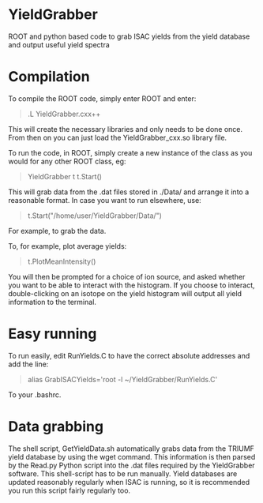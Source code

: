 # YieldGrabber
ROOT and python based code to grab ISAC yields from the yield database and output useful yield spectra

# Compilation 
To compile the ROOT code, simply enter ROOT and enter:

> .L YieldGrabber.cxx++

This will create the necessary libraries and only needs to be done once. From then on you can just load the YieldGrabber_cxx.so library file.

To run the code, in ROOT, simply create a new instance of the class as you would for any other ROOT class, eg:

> YieldGrabber t
> t.Start()

This will grab data from the .dat files stored in ./Data/ and arrange it into a reasonable format. In case you want to run elsewhere, use:

> t.Start("/home/user/YieldGrabber/Data/")

For example, to grab the data.

To, for example, plot average yields:

> t.PlotMeanIntensity()

You will then be prompted for a choice of ion source, and asked whether you want to be able to interact with the histogram. If you choose to interact, double-clicking on an isotope on the yield histogram will output all yield information to the terminal.

# Easy running

To run easily, edit RunYields.C to have the correct absolute addresses and add the line:

> alias GrabISACYields='root -l ~/YieldGrabber/RunYields.C'

To your .bashrc. 

# Data grabbing

The shell script, GetYieldData.sh automatically grabs data from the TRIUMF yield database by using the wget command. This information is then parsed by the Read.py Python script into the .dat files required by the YieldGrabber software. This shell-script has to be run manually. Yield databases are updated reasonably regularly when ISAC is running, so it is recommended you run this script fairly regularly too.
